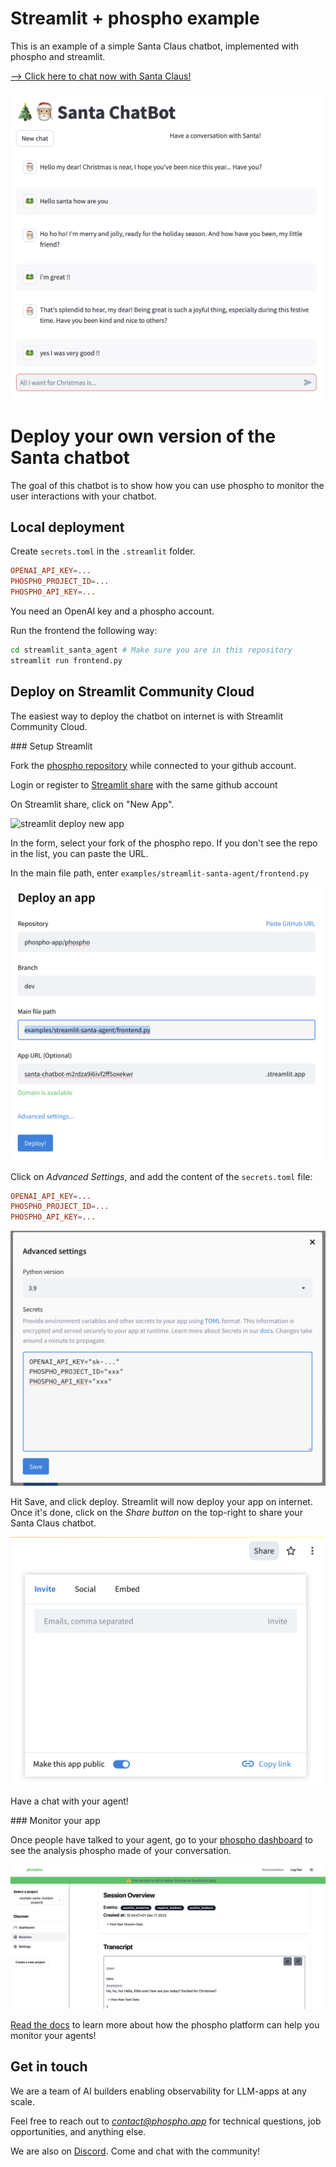 # Streamlit + phospho example

This is an example of a simple Santa Claus chatbot, implemented with phospho and streamlit.

[--> Click here to chat now with Santa Claus!](https://santa-agent.streamlit.app)

![Santa Claus chatbot](screenshots/chatbot.png)

# Deploy your own version of the Santa chatbot

The goal of this chatbot is to show how you can use phospho to monitor the user interactions with your chatbot. 

## Local deployment

Create `secrets.toml` in the `.streamlit` folder. 

```toml
OPENAI_API_KEY=...
PHOSPHO_PROJECT_ID=...
PHOSPHO_API_KEY=...
```

You need an OpenAI key and a phospho account. 

Run the frontend the following way:

```bash
cd streamlit_santa_agent # Make sure you are in this repository
streamlit run frontend.py
```

## Deploy on Streamlit Community Cloud 

The easiest way to deploy the chatbot on internet is with Streamlit Community Cloud.

### Setup Streamlit

Fork the [phospho repository](https://github.com/phospho-app/phospho) while connected to your github account.

Login or register to [Streamlit share](https://share.streamlit.io) with the same github account

On Streamlit share, click on "New App".

![streamlit deploy new app](https://docs.streamlit.io/images/streamlit-community-cloud/deploy-empty-new-app.png)

In the form, select your fork of the phospho repo. If you don't see the repo in the list, you can paste the URL. 

In the main file path, enter `examples/streamlit-santa-agent/frontend.py`

![Form streamlit deploy](screenshots/deploy_app.png)

Click on _Advanced Settings_, and add the content of the `secrets.toml` file:

```toml
OPENAI_API_KEY=...
PHOSPHO_PROJECT_ID=...
PHOSPHO_API_KEY=...
```

![Add secrets to the Advanced Settings](screenshots/streamlit_secrets.png)

Hit Save, and click deploy. Streamlit will now deploy your app on internet. Once it's done, click on the _Share button_ on the top-right to share your Santa Claus chatbot. 

![Share your app](screenshots/share_app.png)

Have a chat with your agent!

### Monitor your app

Once people have talked to your agent, go to your [phospho dashboard](https://platform.phospho.app) to see the analysis phospho made of your conversation. 

![Learn more about your app on the phospho dashboard](screenshots/phospho_dashboard.png)

[Read the docs](https://docs.phospho.app) to learn more about how the phospho platform can help you monitor your agents!

## Get in touch

We are a team of AI builders enabling observability for LLM-apps at any scale. 

Feel free to reach out to *contact@phospho.app* for technical questions, job opportunities, and anything else.

We are also on [Discord](https://discord.gg/wk4uBSnKyW). Come and chat with the community!